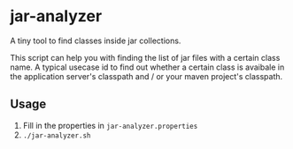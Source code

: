 # jar-analyzer
A tiny tool to find classes inside jar collections.

This script can help you with finding the list of jar files with a certain class name. A typical usecase id to find out whether a certain class is avaibale in the application server's classpath and / or your maven project's classpath.

## Usage

1. Fill in the properties in `jar-analyzer.properties`
2. `./jar-analyzer.sh`

